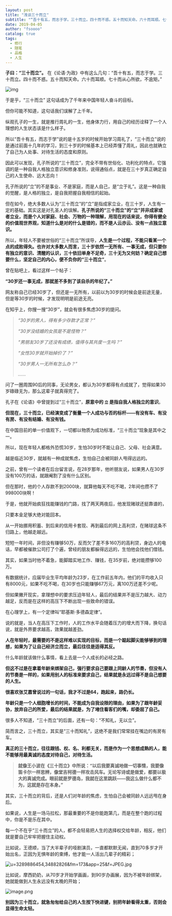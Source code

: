 ```yaml
---
layout: post
title: "浅谈三十而立"
subtitle: "“吾十有五，而志于学。三十而立。四十而不惑。五十而知天命。六十而耳顺。七十而从心所欲，不逾矩。”"
date: 2019-04-05 
author: "fsoooo"
catalog: true
tags:
  - 修行
  - 随笔
  - 品格
  - 人生
---
```


**子曰：“三十而立”。**
在《论语·为政》中有这么几句：“吾十有五，而志于学。三十而立。四十而不惑。五十而知天命。六十而耳顺。七十而从心所欲，不逾矩。”

![img](http://upload-images.jianshu.io/upload_images/6943526-93ccb2acc4373cdf.JPEG?imageMogr2/auto-orient/strip%7CimageView2/2/w/1240)

于是乎，“三十而立” 这句话成为了千年来中国年轻人奋斗的目标。

但你可能不知道，这句话我们误解了上千年。

纵观孔子的一生，就是推行周礼的一生，他身体力行，用自己的经历诠释了一个人理想的人生状态该是什么样子。

所以“吾十有五，而志于学”说的是十五岁的时候开始学习周礼了，“三十而立”说的是通过前面十几年的学习，到三十岁的时候基本上已经弄懂了周礼，因此也就确立了自己为人处事、对待生活的态度和原则。

因此可以发现，孔子所说的“三十而立”，完全不带有世俗化、功利化的特点，它强调的是一种自我人格独立意识和修身准则，说得通俗点，就是在三十岁真正确定自己的人生使命、远大志向！

孔子所说的“立”的不是事业、不是家庭，而是人自己，是“立于礼”。这是一种自我的觉醒，是人格的独立，是自我把握自我相信的起始。



但在如今，绝大多数人认为“三十而立”的“立”是指成家立业，在三十岁，人生有一定的基础。其实这是对孔圣人的误解。**孔子所说的“三十而立”的“立”并非成家或者立业，而是个人对家庭、社会、万物的一种理解，用现在的话来说，你得有健全的价值观世界观，知道什么是对的什么是错的，而不是人云亦云、没有一点独立意识。**



所以，年轻人不要被世俗的“三十而立”所误导，**人生是一个过程，不能只看某一个点的成败得失。也许对大多数人而言，三十岁依然一无所有、一事无成，但只要你有独立的意识、清醒的认识，三十依旧单身不足奇，三十无为又何妨？确定自己想要什么，坚定自己的内心，便不负你的“三十而立”**。



曾在贴吧上，看过这样一个帖子：

 **“30岁还一事无成，那就差不多到了该自杀的年纪了。”**

网友称自己已经30岁了，但还是一无所有，以前以为30岁的时候会是前途无量，但是等30岁的时候，才发现明明是前途无亮。

在知乎上，你搜一搜“30岁”，就会有很多焦虑30岁的提问。

> *“30岁的男人，得有多少存款才正常？”*
>
> *“30岁没结婚的女孩是不是怪物？”*
>
> *“男朋友30岁了还没有成绩，值得与其共度一生吗？”*
>
> *“女性30岁就开始掉价了？”*
>
> *“30岁男人一无所有怎么办？”*
>
> *……*

 

问了一圈周围90后的同事，无论男女，都认为30岁都得有点成就了，觉得如果30岁碌碌无为，那么这辈子就真得完了。

孔子在《论语》中曾提到过“三十而立”，**原意中的  `立` 是指自我人格独立的意识**。

**但现在，三十而立，已经演变成了衡量一个人成功与否的标杆——有没有车、有没有房、有没有结婚、有没有钱。**

在中国目前的单一价值观下，一切都以物质为成功标准，“三十而立”现象是其中之一。

所以，现在年轻人都格外恐慌30岁，生怕30岁时不能让自己、父母、社会满意。

越是临近30岁，就越有一种成就焦虑，生怕自己会被同龄人甩得远远的。

 之前，曾有一个读者在后台留言说，在28岁那年，他听朋友说，如果男人在30岁没有100万的话，就跟阉割了没有什么区别。

 但在那时，他的个人存款不到2000块，就算他每天不吃不喝，2年间也攒不了998000块啊！

 于是，他就开始疯狂找能赚钱的门路，找了两天两夜后，他发现赌球还挺靠谱的，

只要本金足够大绝对能回本。

 从一开始挪用积蓄、到后来的信用卡套现、再到最后的网上高利贷，在赌球这条不归路上，他越走越远。

 短短一年时间，非但没有赚够50万，反而欠了差不多160万的高利贷，身边人的电话，早都被催款公司打了个遍，曾经的朋友都躲得远远的，生怕他会找他们借钱。

 其实，如果当时他不着急，能脚踏实地工作、赚钱，在35岁前，绝对能攒够100万。

有数据统计，应届毕业生平均年龄为23岁，在工作前五年内，他们的平均收入只有8000元，如果不吃不喝，在30岁也只能赚够67万元，离100万还差不少呢。

 但如果撇开现实，拿理想中的要求压迫年轻人，最后的结果并不是压力越大、动力越足，反而是在这样的高压下不断出现一些致命的错误。

 在心理学上，有一个定律叫“耶基斯·多德森定律”。

 说的就是，当人在高压下工作时，人的工作水平会随着压力的增大而下降，换句话说，就是外界要求越高，效果就越差劲。

 **人在年轻时，最需要的不是这样难以实现的目标，而是一个踮起脚尖能够够到的理想，如果为了让自己经济立而立，最后往往是适得其反。**

什么年龄就该做什么事情，看上去是一个人成长的必经之路。

**但这不过是在拿着年龄来绑架自己，强行要求自己要跟上同龄人的节奏，但没有人的节奏是一样的，如果用别人的标准来要求自己，结果就是永远过得不是自己想要的人生。**

**很喜欢张艾嘉曾说过的一句话，我才不过是64，跑起来，路仍长。**

**年龄只是一个人细胞增长的时间，不能成为自我设限的理由，如果为了跟年龄妥协，放弃自己的所爱，最后的结果就是，为了堵住看客们的嘴，却委屈了自己。**



很多人不知道，“三十而立”的后面，还有一句：“不知礼，无以立”。

简而言之，三十而立，其实是“三十而知礼”，这绝不是我们常常挂在嘴边的有房有车。

**真正的三十而立，往往跟钱、权、名、利都无关，而是作为一个思想成熟的人，能不能够用最真诚的态度对待自己，对待生活。**

> **就像王小波在《三十而立》中所说：“以后我要真诚地做一切事情，我要像笛卡尔一样思辨，像堂吉柯德一样攻击风车。无论写诗或是做爱，都要以极大的真诚完成。眼前就是罗德岛，我就在这里跳跃——我这么做什么都不为，这就是存在本身。”**



其实，三十而立的背后，还是人们对年龄的焦虑，生怕自己会被同龄人远远甩在身后。

如果说，人生是一场马拉松，那最重要的不是你能跑第几，而是在整个跑的过程中，你是不是乐在其中。

每一个不在乎“三十而立”的人，都不会轻易把人生的选择权交给年龄，相反，他们就是要自己牢牢把握住主动权。

比如说，王德顺，当了大半辈子的哑剧演员，一直都默默无闻，直到70多岁才开始出名，正因为无惧年龄的束缚，他才能一人活出几辈子的精彩；

![u=3289886454,34882826&fm=173&app=25&f=JPEG.jpg](https://upload-images.jianshu.io/upload_images/6943526-234a6c90e2085556.jpg?imageMogr2/auto-orient/strip%7CimageView2/2/w/1240)




比如说，摩西奶奶，从70岁才开始学画画，到90岁办画展，因为不被年龄绑架，她就能做到人生永远没有太晚的开始；

![image.png](https://upload-images.jianshu.io/upload_images/6943526-302df80fac31d3f3.png?imageMogr2/auto-orient/strip%7CimageView2/2/w/1240)


**别因为三十而立，就急匆匆给自己的人生按下快进键，别把年龄看得太重，否则会显得生命太轻。**


